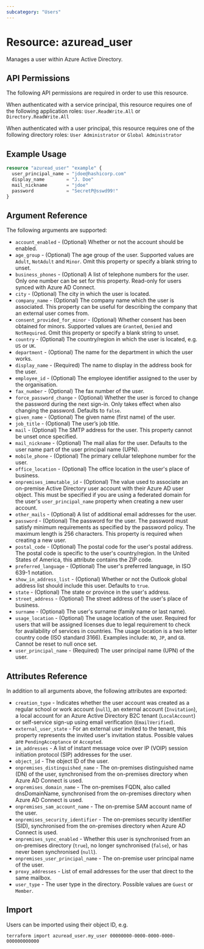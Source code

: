 ```yaml
---
subcategory: "Users"
---
```


# Resource: azuread_user

Manages a user within Azure Active Directory.

## API Permissions

The following API permissions are required in order to use this resource.

When authenticated with a service principal, this resource requires one of the following application roles: `User.ReadWrite.All` or `Directory.ReadWrite.All`

When authenticated with a user principal, this resource requires one of the following directory roles: `User Administrator` or `Global Administrator`

## Example Usage

```terraform
resource "azuread_user" "example" {
  user_principal_name = "jdoe@hashicorp.com"
  display_name        = "J. Doe"
  mail_nickname       = "jdoe"
  password            = "SecretP@sswd99!"
}
```

## Argument Reference

The following arguments are supported:

* `account_enabled` - (Optional) Whether or not the account should be enabled.
* `age_group` - (Optional) The age group of the user. Supported values are `Adult`, `NotAdult` and `Minor`. Omit this property or specify a blank string to unset.
* `business_phones` - (Optional) A list of telephone numbers for the user. Only one number can be set for this property. Read-only for users synced with Azure AD Connect.
* `city` - (Optional) The city in which the user is located.
* `company_name` - (Optional) The company name which the user is associated. This property can be useful for describing the company that an external user comes from.
* `consent_provided_for_minor` - (Optional) Whether consent has been obtained for minors. Supported values are `Granted`, `Denied` and `NotRequired`. Omit this property or specify a blank string to unset.
* `country` - (Optional) The country/region in which the user is located, e.g. `US` or `UK`.
* `department` - (Optional) The name for the department in which the user works.
* `display_name` - (Required) The name to display in the address book for the user.
* `employee_id` - (Optional) The employee identifier assigned to the user by the organisation.
* `fax_number` - (Optional) The fax number of the user.
* `force_password_change` - (Optional) Whether the user is forced to change the password during the next sign-in. Only takes effect when also changing the password. Defaults to `false`.
* `given_name` - (Optional) The given name (first name) of the user.
* `job_title` - (Optional) The user’s job title.
* `mail` - (Optional) The SMTP address for the user. This property cannot be unset once specified.
* `mail_nickname` - (Optional) The mail alias for the user. Defaults to the user name part of the user principal name (UPN).
* `mobile_phone` - (Optional) The primary cellular telephone number for the user.
* `office_location` - (Optional) The office location in the user's place of business.
* `onpremises_immutable_id` - (Optional) The value used to associate an on-premise Active Directory user account with their Azure AD user object. This must be specified if you are using a federated domain for the user's `user_principal_name` property when creating a new user account.
* `other_mails` - (Optional) A list of additional email addresses for the user.
* `password` - (Optional) The password for the user. The password must satisfy minimum requirements as specified by the password policy. The maximum length is 256 characters. This property is required when creating a new user.
* `postal_code` - (Optional) The postal code for the user's postal address. The postal code is specific to the user's country/region. In the United States of America, this attribute contains the ZIP code.
* `preferred_language` - (Optional) The user's preferred language, in ISO 639-1 notation.
* `show_in_address_list` - (Optional) Whether or not the Outlook global address list should include this user. Defaults to `true`.
* `state` - (Optional) The state or province in the user's address.
* `street_address` - (Optional) The street address of the user's place of business.
* `surname` - (Optional) The user's surname (family name or last name).
* `usage_location` - (Optional) The usage location of the user. Required for users that will be assigned licenses due to legal requirement to check for availability of services in countries. The usage location is a two letter country code (ISO standard 3166). Examples include: `NO`, `JP`, and `GB`. Cannot be reset to null once set. 
* `user_principal_name` - (Required) The user principal name (UPN) of the user.

## Attributes Reference

In addition to all arguments above, the following attributes are exported:

* `creation_type` - Indicates whether the user account was created as a regular school or work account (`null`), an external account (`Invitation`), a local account for an Azure Active Directory B2C tenant (`LocalAccount`) or self-service sign-up using email verification (`EmailVerified`).
* `external_user_state` - For an external user invited to the tenant, this property represents the invited user's invitation status. Possible values are `PendingAcceptance` or `Accepted`.
* `im_addresses` - A list of instant message voice over IP (VOIP) session initiation protocol (SIP) addresses for the user.
* `object_id` - The object ID of the user.
* `onpremises_distinguished_name` - The on-premises distinguished name (DN) of the user, synchronised from the on-premises directory when Azure AD Connect is used.
* `onpremises_domain_name` - The on-premises FQDN, also called dnsDomainName, synchronised from the on-premises directory when Azure AD Connect is used.
* `onpremises_sam_account_name` - The on-premise SAM account name of the user.
* `onpremises_security_identifier` - The on-premises security identifier (SID), synchronised from the on-premises directory when Azure AD Connect is used.
* `onpremises_sync_enabled` - Whether this user is synchronised from an on-premises directory (`true`), no longer synchronised (`false`), or has never been synchronised (`null`).
* `onpremises_user_principal_name` - The on-premise user principal name of the user.
* `proxy_addresses` - List of email addresses for the user that direct to the same mailbox.
* `user_type` - The user type in the directory. Possible values are `Guest` or `Member`.

## Import

Users can be imported using their object ID, e.g.

```shell
terraform import azuread_user.my_user 00000000-0000-0000-0000-000000000000
```
